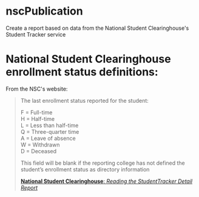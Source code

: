 # nscPublication
Create a report based on data from the National Student Clearinghouse's Student Tracker service

# National Student Clearinghouse enrollment status definitions:
From the NSC's website:

>The last enrollment	status reported	for	the	student:
>
>F =	Full-time  
>H =	Half-time  
>L =	Less than half-time  
>Q =	Three-quarter time  
>A =	Leave	of absence  
>W =	Withdrawn  
>D =	Deceased  
>
>This	field	will	be	blank	if	the	reporting	college	has	not defined	the	student’s	enrollment status	as directory information
>
>[**National Student Clearinghouse**: *Reading the StudentTracker Detail Report*](http://studentclearinghouse.info/onestop/wp-content/uploads/ST_DetailReportGuide.pdf)

